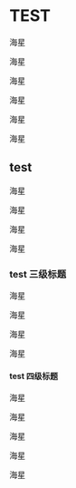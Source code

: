 # TEST

海星

海星

海星

海星

海星

海星

## test

海星

海星

海星

海星

### test 三级标题

海星

海星

海星

海星

#### test 四级标题

海星

海星

海星

海星

海星
